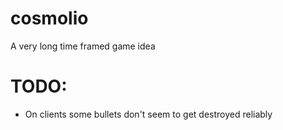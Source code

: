 # cosmolio
A very long time framed game idea 



# TODO:
- On clients some bullets don't seem to get destroyed reliably
